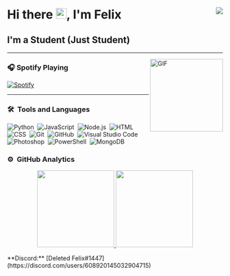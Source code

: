 # Hi there <img width="25px" src="https://media.giphy.com/media/hvRJCLFzcasrR4ia7z/giphy.gif" />, I'm Felix <img align="right" src="http://estruyf-github.azurewebsites.net/api/VisitorHit?user=Adebowale35&repo=Bgstatic&countColorcountColor&countColor=%237B1E7B"/>


## I'm a Student (Just Student)  

---

<img align="right" alt="GIF" height="170px" src="https://media.giphy.com/media/J5B1Y8QZnzXXbLQIBu/giphy.gif" />

### 🎧 Spotify Playing 

[![Spotify](https://novatorem.bgstatic.vercel.app/api/spotify)](https://open.spotify.com/user/6y9zzpwv7gdsex5in1mc8xcwq)

---

### 🛠 &nbsp;Tools and Languages 

![Python](https://img.shields.io/badge/-Python-05122A?style=flat&logo=python)&nbsp;
![JavaScript](https://img.shields.io/badge/-JavaScript-05122A?style=flat&logo=javascript)&nbsp;
![Node.js](https://img.shields.io/badge/-Node.js-05122A?style=flat&logo=node.js)&nbsp;
![HTML](https://img.shields.io/badge/-HTML-05122A?style=flat&logo=HTML5)&nbsp;
![CSS](https://img.shields.io/badge/-CSS-05122A?style=flat&logo=CSS3&logoColor=1572B6)&nbsp;
![Git](https://img.shields.io/badge/-Git-05122A?style=flat&logo=git)&nbsp;
![GitHub](https://img.shields.io/badge/-GitHub-05122A?style=flat&logo=github)&nbsp;
![Visual Studio Code](https://img.shields.io/badge/-Visual%20Studio%20Code-05122A?style=flat&logo=visual-studio-code&logoColor=007ACC)&nbsp;
![Photoshop](https://img.shields.io/badge/-Photoshop-05122A?style=flat&logo=adobe-photoshop)&nbsp;
![PowerShell](https://img.shields.io/badge/-Powershell-05122A?style=flat&logo=powershell)&nbsp;
![MongoDB](https://img.shields.io/badge/-MongoDB-05122A?style=flat&logo=mongodb)&nbsp;


### ⚙️ &nbsp;GitHub Analytics

<p align="center">
<a href="https://github.com/AVS1508">
  <img height="180em" src="https://github-readme-stats-eight-theta.vercel.app/api?username=Adebowale35&show_icons=true&theme=algolia&include_all_commits=true&count_private=true"/>
  <img height="180em" src="https://github-readme-stats-eight-theta.vercel.app/api/top-langs/?username=Adebowale35&layout=compact&langs_count=8&theme=algolia"/>
</a>
</p>
**Discord:**
 [Deleted Felix#1447](https://discord.com/users/608920145032904715)
